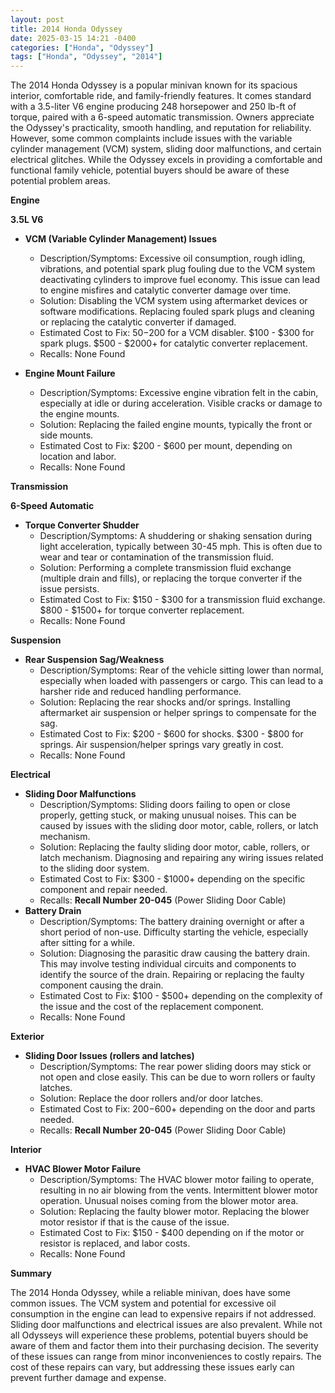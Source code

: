 ```yaml
---
layout: post
title: 2014 Honda Odyssey
date: 2025-03-15 14:21 -0400
categories: ["Honda", "Odyssey"]
tags: ["Honda", "Odyssey", "2014"]
---
```

The 2014 Honda Odyssey is a popular minivan known for its spacious interior, comfortable ride, and family-friendly features. It comes standard with a 3.5-liter V6 engine producing 248 horsepower and 250 lb-ft of torque, paired with a 6-speed automatic transmission. Owners appreciate the Odyssey's practicality, smooth handling, and reputation for reliability. However, some common complaints include issues with the variable cylinder management (VCM) system, sliding door malfunctions, and certain electrical glitches. While the Odyssey excels in providing a comfortable and functional family vehicle, potential buyers should be aware of these potential problem areas.

**Engine**

**3.5L V6**

*   **VCM (Variable Cylinder Management) Issues**
    *   Description/Symptoms: Excessive oil consumption, rough idling, vibrations, and potential spark plug fouling due to the VCM system deactivating cylinders to improve fuel economy. This issue can lead to engine misfires and catalytic converter damage over time.
    *   Solution: Disabling the VCM system using aftermarket devices or software modifications. Replacing fouled spark plugs and cleaning or replacing the catalytic converter if damaged.
    *   Estimated Cost to Fix: $50-$200 for a VCM disabler. $100 - $300 for spark plugs. $500 - $2000+ for catalytic converter replacement.
    *   Recalls: None Found

*   **Engine Mount Failure**
    *   Description/Symptoms: Excessive engine vibration felt in the cabin, especially at idle or during acceleration. Visible cracks or damage to the engine mounts.
    *   Solution: Replacing the failed engine mounts, typically the front or side mounts.
    *   Estimated Cost to Fix: $200 - $600 per mount, depending on location and labor.
    *   Recalls: None Found

**Transmission**

**6-Speed Automatic**

*   **Torque Converter Shudder**
    *   Description/Symptoms: A shuddering or shaking sensation during light acceleration, typically between 30-45 mph. This is often due to wear and tear or contamination of the transmission fluid.
    *   Solution: Performing a complete transmission fluid exchange (multiple drain and fills), or replacing the torque converter if the issue persists.
    *   Estimated Cost to Fix: $150 - $300 for a transmission fluid exchange. $800 - $1500+ for torque converter replacement.
    *   Recalls: None Found

**Suspension**

*   **Rear Suspension Sag/Weakness**
    *   Description/Symptoms: Rear of the vehicle sitting lower than normal, especially when loaded with passengers or cargo. This can lead to a harsher ride and reduced handling performance.
    *   Solution: Replacing the rear shocks and/or springs. Installing aftermarket air suspension or helper springs to compensate for the sag.
    *   Estimated Cost to Fix: $200 - $600 for shocks. $300 - $800 for springs. Air suspension/helper springs vary greatly in cost.
    *   Recalls: None Found

**Electrical**

*   **Sliding Door Malfunctions**
    *   Description/Symptoms: Sliding doors failing to open or close properly, getting stuck, or making unusual noises. This can be caused by issues with the sliding door motor, cable, rollers, or latch mechanism.
    *   Solution: Replacing the faulty sliding door motor, cable, rollers, or latch mechanism. Diagnosing and repairing any wiring issues related to the sliding door system.
    *   Estimated Cost to Fix: $300 - $1000+ depending on the specific component and repair needed.
    *   Recalls: **Recall Number 20-045** (Power Sliding Door Cable)
*   **Battery Drain**
    *   Description/Symptoms: The battery draining overnight or after a short period of non-use. Difficulty starting the vehicle, especially after sitting for a while.
    *   Solution: Diagnosing the parasitic draw causing the battery drain. This may involve testing individual circuits and components to identify the source of the drain. Repairing or replacing the faulty component causing the drain.
    *   Estimated Cost to Fix: $100 - $500+ depending on the complexity of the issue and the cost of the replacement component.
    *   Recalls: None Found

**Exterior**

*   **Sliding Door Issues (rollers and latches)**
    *   Description/Symptoms: The rear power sliding doors may stick or not open and close easily. This can be due to worn rollers or faulty latches.
    *   Solution: Replace the door rollers and/or door latches.
    *   Estimated Cost to Fix: $200-$600+ depending on the door and parts needed.
    *   Recalls: **Recall Number 20-045** (Power Sliding Door Cable)

**Interior**

*   **HVAC Blower Motor Failure**
    *   Description/Symptoms: The HVAC blower motor failing to operate, resulting in no air blowing from the vents. Intermittent blower motor operation. Unusual noises coming from the blower motor area.
    *   Solution: Replacing the faulty blower motor. Replacing the blower motor resistor if that is the cause of the issue.
    *   Estimated Cost to Fix: $150 - $400 depending on if the motor or resistor is replaced, and labor costs.
    *   Recalls: None Found

**Summary**

The 2014 Honda Odyssey, while a reliable minivan, does have some common issues. The VCM system and potential for excessive oil consumption in the engine can lead to expensive repairs if not addressed. Sliding door malfunctions and electrical issues are also prevalent. While not all Odysseys will experience these problems, potential buyers should be aware of them and factor them into their purchasing decision. The severity of these issues can range from minor inconveniences to costly repairs. The cost of these repairs can vary, but addressing these issues early can prevent further damage and expense.

